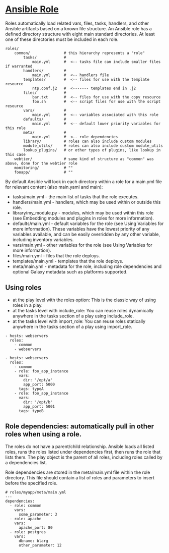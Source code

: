 # [Ansible Role](https://docs.ansible.com/ansible/latest/playbook_guide/playbooks_reuse_roles.html)
Roles automatically load related vars, files, tasks, handlers, and other Ansible artifacts based on a known file structure. 
An Ansible role has a defined directory structure with eight main standard directories. At least one of these directories must be included 
in each role. 
```
roles/
    common/               # this hierarchy represents a "role"
        tasks/            #
            main.yml      #  <-- tasks file can include smaller files if warranted
        handlers/         #
            main.yml      #  <-- handlers file
        templates/        #  <-- files for use with the template resource
            ntp.conf.j2   #  <------- templates end in .j2
        files/            #
            bar.txt       #  <-- files for use with the copy resource
            foo.sh        #  <-- script files for use with the script resource
        vars/             #
            main.yml      #  <-- variables associated with this role
        defaults/         #
            main.yml      #  <-- default lower priority variables for this role
        meta/             #
            main.yml      #  <-- role dependencies
        library/          # roles can also include custom modules
        module_utils/     # roles can also include custom module_utils
        lookup_plugins/   # or other types of plugins, like lookup in this case
    webtier/              # same kind of structure as "common" was above, done for the webtier role
    monitoring/           # ""
    fooapp/               # ""
```
By default Ansible will look in each directory within a role for a main.yml file for relevant content (also main.yaml and main):
- tasks/main.yml - the main list of tasks that the role executes.
- handlers/main.yml - handlers, which may be used within or outside this role.
- library/my_module.py - modules, which may be used within this role (see Embedding modules and plugins in roles for more information).
- defaults/main.yml - default variables for the role (see Using Variables for more information). These variables have the lowest priority of any variables available, and can be easily overridden by any other variable, including inventory variables.
- vars/main.yml - other variables for the role (see Using Variables for more information).
- files/main.yml - files that the role deploys.
- templates/main.yml - templates that the role deploys.
- meta/main.yml - metadata for the role, including role dependencies and optional Galaxy metadata such as platforms supported.

## Using roles
- at the play level with the roles option: This is the classic way of using roles in a play.
- at the tasks level with include_role: You can reuse roles dynamically anywhere in the tasks section of a play using include_role.
- at the tasks level with import_role: You can reuse roles statically anywhere in the tasks section of a play using import_role.
```
- hosts: webservers
  roles:
    - common
    - webservers

- hosts: webservers
  roles:
    - common
    - role: foo_app_instance
      vars:
        dir: '/opt/a'
        app_port: 5000
      tags: typeA
    - role: foo_app_instance
      vars:
        dir: '/opt/b'
        app_port: 5001
      tags: typeB
```

## Role dependencies: automatically pull in other roles when using a role.

The roles do not have a parent/child relationship. Ansible loads all listed roles, runs the roles listed under dependencies first, then runs the role that lists them. The play object is the parent of all roles, including roles called by a dependencies list.

Role dependencies are stored in the meta/main.yml file within the role directory. This file should contain a list of roles and parameters to insert before the specified role. 
```
# roles/myapp/meta/main.yml
---
dependencies:
  - role: common
    vars:
      some_parameter: 3
  - role: apache
    vars:
      apache_port: 80
  - role: postgres
    vars:
      dbname: blarg
      other_parameter: 12
```



